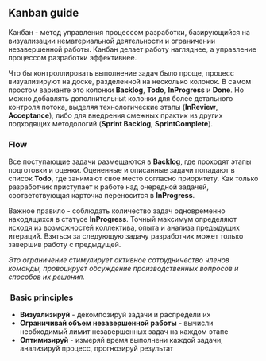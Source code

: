 ## Kanban guide

Канбан - метод управления процессом разработки, базирующийся на визуализации нематериальной деятельности и 
ограничении незавершенной работы. Канбан делает работу нагляднее, а управление процессом разработки эффективнее.

Что бы контроллировать выполнение задач было проще, процесс визуализируют на доске, разделенной на несколько колонок. 
В самом простом варианте это колонки **Backlog**, **Todo**, **InProgress** и **Done**. Но можно добавлять дополнительныt колонки для более 
детального контроля потока, выделяя технологические этапы (**InReview**, **Acceptance**), либо для внедрения смежных практик из 
других подходящих методологий (**Sprint Backlog**, **SprintComplete**).


### Flow

Все поступающие задачи размещаются в **Backlog**, где проходят этапы подготовки и оценки. 
Оцененные и описанные задачи попадают в список **Todo**, где занимают свое место согласно приоритету.
Как только разработчик приступает к работе над очередной задачей, соответствующая карточка переносится в **InProgress**.

Важное правило - соблюдать количество задач одновременно находящихся в статусе **InProgress**. 
Точный максимум определяют исходя из возможностей коллектива, опыта и анализа предыдущих итераций.
Взяться за следующую задачу разработчик может только завершив работу с предыдущей.

_Это ограничение стимулирует активное сотрудничество членов команды,_
_провоцирует обсуждение производственных вопросов и способов их решения._


###  Basic principles

- **Визуализируй** - декомпозируй задачи и распредели их
- **Ограничивай объем незавершенной работы** - вычисли необходимый лимит незавершенных задач на каждом этапе
- **Оптимизируй** - измеряй время выполнени каждой задачи, анализируй процесс, прогнозируй результат
